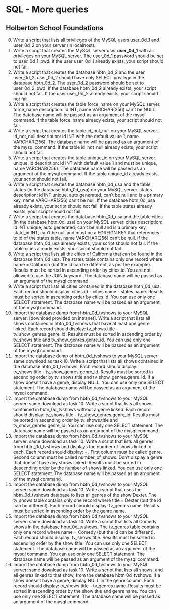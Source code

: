 # SQL - More queries
## Holberton School Foundations  

0. Write a script that lists all privileges of the MySQL users user_0d_1 and user_0d_2 on your server (in localhost).
1. Write a script that creates the MySQL server user **user_0d_1** with all privileges on your MySQL server. The user_0d_1 password should be set to user_0d_1_pwd. If the user user_0d_1 already exists, your script should not fail.
2. Write a script that creates the database hbtn_0d_2 and the user user_0d_2. user_0d_2 should have only SELECT privilege in the database hbtn_0d_2. The user_0d_2 password should be set to user_0d_2_pwd. If the database hbtn_0d_2 already exists, your script should not fail. If the user user_0d_2 already exists, your script should not fail.
3. Write a script that creates the table force_name on your MySQL server. force_name description: id INT, name VARCHAR(256) can't be NULL. The database name will be passed as an argument of the mysql command. If the table force_name already exists, your script should not fail.
4. Write a script that creates the table id_not_null on your MySQL server. id_not_null description: id INT with the default vallue 1, name VARCHAR(256). The database name will be passed as an argument of the mysql command. If the table id_not_null already exists, your script should not fail.
5. Write a script that creates the table unique_id on your MySQL server. unique_id description: id INT with default value 1 and must be unique, name VARCHAR(256). The database name will be passed as an argument of the mysql command. If the table unique_id already exists, your script should not fail.
6. Write a script that creates the database hbtn_0d_usa and the table states (in the database hbtn_0d_usa) on your MySQL server. states description: id INT unique, auto generated, can’t be null and is a primary key, name VARCHAR(256) can’t be null. If the database hbtn_0d_usa already exists, your script should not fail. If the table states already exists, your script should not fail.
7. Write a script that creates the database hbtn_0d_usa and the table cities (in the database hbtn_0d_usa) on your MySQL server. cities description: id INT unique, auto generated, can’t be null and is a primary key, state_id INT, can’t be null and must be a FOREIGN KEY that references to id of the states table, name VARCHAR(256) can’t be null. If the database hbtn_0d_usa already exists, your script should not fail. If the table cities already exists, your script should not fail.
8. Write a script that lists all the cities of California that can be found in the database hbtn_0d_usa. The states table contains only one record where name = California (but the id can be different, as per the example). Results must be sorted in ascending order by cities.id. You are not allowed to use the JOIN keyword. The database name will be passed as an argument of the mysql command. 
9. Write a script that lists all cities contained in the database hbtn_0d_usa. Each record should display: cities.id - cities.name - states.name. Results must be sorted in ascending order by cities.id. You can use only one SELECT statement. The database name will be passed as an argument of the mysql command. 
10. Import the database dump from hbtn_0d_tvshows to your MySQL server: [download provided on intranet]. Write a script that lists all shows contained in hbtn_0d_tvshows that have at least one genre linked. Each record should display: tv_shows.title - tv_show_genres.genre_id. Results must be sorted in ascending order by tv_shows.title and tv_show_genres.genre_id. You can use only one SELECT statement. The database name will be passed as an argument of the mysql command.
11. Import the database dump of hbtn_0d_tvshows to your MySQL server: same download as task 10. Write a script that lists all shows contained in the database hbtn_0d_tvshows. Each record should display: tv_shows.title - tv_show_genres.genre_id. Results must be sorted in ascending order by tv_shows.title and tv_show_genres.genre_id. If a show doesn’t have a genre, display NULL. You can use only one SELECT statement. The database name will be passed as an argument of the mysql command.
12. Import the database dump from hbtn_0d_tvshows to your MySQL server: same download as task 10. Write a script that lists all shows contained in hbtn_0d_tvshows without a genre linked. Each record should display: tv_shows.title - tv_show_genres.genre_id. Results must be sorted in ascending order by tv_shows.title and tv_show_genres.genre_id. You can use only one SELECT statement. The database name will be passed as an argument of the mysql command. 
13. Import the database dump from hbtn_0d_tvshows to your MySQL server: same download as task 10. Write a script that lists all genres from hbtn_0d_tvshows and displays the number of shows linked to each. Each record should display: <TV Show genre> - <Number of shows linked to this genre>. First column must be called genre. Second column must be called number_of_shows. Don’t display a genre that doesn’t have any shows linked. Results must be sorted in descending order by the number of shows linked. You can use only one SELECT statement. The database name will be passed as an argument of the mysql command.
14. Import the database dump from hbtn_0d_tvshows to your MySQL server: same download as task 10. Write a script that uses the hbtn_0d_tvshows database to lists all genres of the show Dexter. The tv_shows table contains only one record where title = Dexter (but the id can be different). Each record should display: tv_genres.name. Results must be sorted in ascending order by the genre name. 
15. Import the database dump from hbtn_0d_tvshows to your MySQL server: same download as task 10. Write a script that lists all Comedy shows in the database hbtn_0d_tvshows. The tv_genres table contains only one record where name = Comedy (but the id can be different). Each record should display: tv_shows.title. Results must be sorted in ascending order by the show title. You can use only one SELECT statement. The database name will be passed as an argument of the mysql command. You can use only one SELECT statement. The database name will be passed as an argument of the mysql command.
16. Import the database dump from hbtn_0d_tvshows to your MySQL server: same download as task 10. Write a script that lists all shows, and all genres linked to that show, from the database hbtn_0d_tvshows. If a show doesn’t have a genre, display NULL in the genre column. Each record should display: tv_shows.title - tv_genres.name. Results must be sorted in ascending order by the show title and genre name. You can use only one SELECT statement. The database name will be passed as an argument of the mysql command.